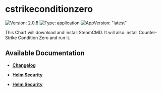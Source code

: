 # cstrikeconditionzero

![Version: 2.0.8](https://img.shields.io/badge/Version-2.0.8-informational?style=flat-square) ![Type: application](https://img.shields.io/badge/Type-application-informational?style=flat-square) ![AppVersion: "latest"](https://img.shields.io/badge/AppVersion-"latest"-informational?style=flat-square)

This Chart will download and install SteamCMD. It will also install Counter-Strike Condition Zero and run it.

## Available Documentation

- [**Changelog**](CHANGELOG)

- [**Helm Security**](container-security)

- [**Helm Security**](helm-security)

